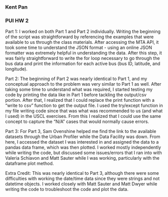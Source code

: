 ### Kent Pan
### PUI HW 2

Part 1:
I worked on both Part 1 and Part 2 individually. Writing the beginning of the script was straightforward by referencing the examples that were available to us through the class materials. After accessing the MTA API, it took some time to understand the JSON format - using an online JSON formatter was extremely helpful in understanding the data. After this step, it was fairly straightforward to write the for loop necessary to go through the bus data and print the information for each active bus (bus ID, latitude, and longitude).

Part 2:
The beginning of Part 2 was nearly identical to Part 1, and my conceptual approach to the problem was very similar to Part 1 as well. After taking some time to understand what was required, I started testing my code by printing the data like in Part 1 before tackling the output/csv portion. After that, I realized that I could replace the print function with a “write to csv” function to get the output file. I used the try/except function in my file writing code since that was what was recommended to us (and what I used) in the USCL exercises. From this I realized that I could use the same concept to capture the “N/A” cases that would normally cause errors.

Part 3:
For Part 3, Sam Ovenshine helped me find the link to the available datasets through the Urban Profiler while the Data Facility was down. From here, I accessed the dataset I was interested in and assigned the data to a pandas data frame, which was then plotted. I worked mostly independently while writing the code, but discussed some issues/errors that I ran into with Valeria Schiavon and Matt Sauter while I was working, particularly with the dataframe plot method.

Extra Credit:
This was nearly identical to Part 3, although there were some difficulties with working the date/time data since they were strings and not datetime objects. I worked closely with Matt Sauter and Matt Dwyer while writing the code to troubleshoot the code and plot the data.
